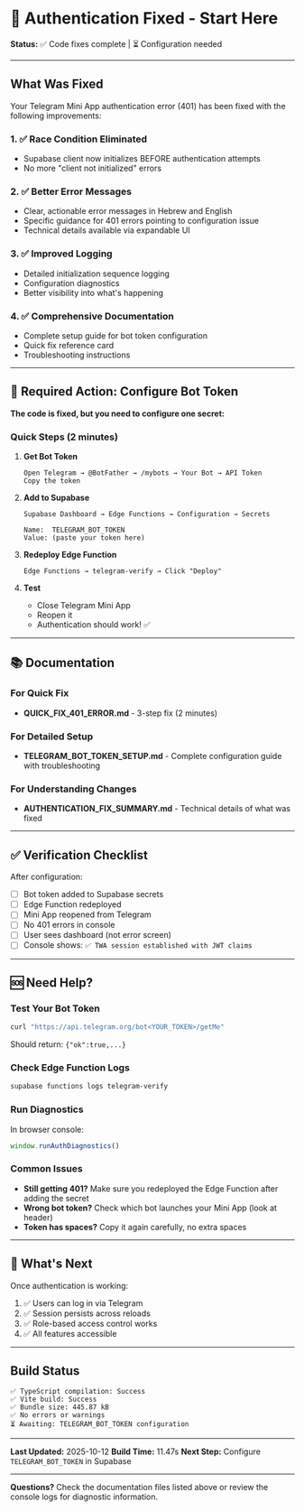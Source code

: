 # 🎯 Authentication Fixed - Start Here

**Status:** ✅ Code fixes complete | ⏳ Configuration needed

---

## What Was Fixed

Your Telegram Mini App authentication error (401) has been fixed with the following improvements:

### 1. ✅ Race Condition Eliminated
- Supabase client now initializes BEFORE authentication attempts
- No more "client not initialized" errors

### 2. ✅ Better Error Messages  
- Clear, actionable error messages in Hebrew and English
- Specific guidance for 401 errors pointing to configuration issue
- Technical details available via expandable UI

### 3. ✅ Improved Logging
- Detailed initialization sequence logging
- Configuration diagnostics
- Better visibility into what's happening

### 4. ✅ Comprehensive Documentation
- Complete setup guide for bot token configuration
- Quick fix reference card
- Troubleshooting instructions

---

## 🚨 Required Action: Configure Bot Token

**The code is fixed, but you need to configure one secret:**

### Quick Steps (2 minutes)

1. **Get Bot Token**
   ```
   Open Telegram → @BotFather → /mybots → Your Bot → API Token
   Copy the token
   ```

2. **Add to Supabase**
   ```
   Supabase Dashboard → Edge Functions → Configuration → Secrets
   
   Name:  TELEGRAM_BOT_TOKEN
   Value: (paste your token here)
   ```

3. **Redeploy Edge Function**
   ```
   Edge Functions → telegram-verify → Click "Deploy"
   ```

4. **Test**
   - Close Telegram Mini App
   - Reopen it
   - Authentication should work! ✅

---

## 📚 Documentation

### For Quick Fix
- **QUICK_FIX_401_ERROR.md** - 3-step fix (2 minutes)

### For Detailed Setup
- **TELEGRAM_BOT_TOKEN_SETUP.md** - Complete configuration guide with troubleshooting

### For Understanding Changes
- **AUTHENTICATION_FIX_SUMMARY.md** - Technical details of what was fixed

---

## ✅ Verification Checklist

After configuration:

- [ ] Bot token added to Supabase secrets
- [ ] Edge Function redeployed
- [ ] Mini App reopened from Telegram
- [ ] No 401 errors in console
- [ ] User sees dashboard (not error screen)
- [ ] Console shows: `✅ TWA session established with JWT claims`

---

## 🆘 Need Help?

### Test Your Bot Token
```bash
curl "https://api.telegram.org/bot<YOUR_TOKEN>/getMe"
```
Should return: `{"ok":true,...}`

### Check Edge Function Logs
```bash
supabase functions logs telegram-verify
```

### Run Diagnostics
In browser console:
```javascript
window.runAuthDiagnostics()
```

### Common Issues
- **Still getting 401?** Make sure you redeployed the Edge Function after adding the secret
- **Wrong bot token?** Check which bot launches your Mini App (look at header)
- **Token has spaces?** Copy it again carefully, no extra spaces

---

## 🎉 What's Next

Once authentication is working:

1. ✅ Users can log in via Telegram
2. ✅ Session persists across reloads
3. ✅ Role-based access control works
4. ✅ All features accessible

---

## Build Status

```
✅ TypeScript compilation: Success
✅ Vite build: Success  
✅ Bundle size: 445.87 kB
✅ No errors or warnings
⏳ Awaiting: TELEGRAM_BOT_TOKEN configuration
```

---

**Last Updated:** 2025-10-12
**Build Time:** 11.47s
**Next Step:** Configure `TELEGRAM_BOT_TOKEN` in Supabase

---

**Questions?** Check the documentation files listed above or review the console logs for diagnostic information.
